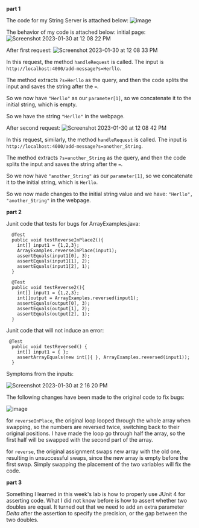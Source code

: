 **part 1**

The code for my String Server is attached below:
![image](https://user-images.githubusercontent.com/104349171/215583897-14360aac-581b-4eee-9655-8c08337d9d16.png)

The behavior of my code is attached below:
initial page:
![Screenshot 2023-01-30 at 12 08 22 PM](https://user-images.githubusercontent.com/104349171/215584341-2d7c6450-b98e-471c-98bb-72d6f04e6944.jpg)

After first request:
![Screenshot 2023-01-30 at 12 08 33 PM](https://user-images.githubusercontent.com/104349171/215584443-b15902da-182e-45cd-aaa5-ecd8aed6ea5c.jpg)

In this request, the method `handleRequest` is called. The input is `http://localhost:4000/add-message?s=Herllo`.

The method extracts `?s=Herllo` as the query, and then the code splits the input and saves the string after the `=`.

So we now have `"Herllo"` as our `parameter[1]`, so we concatenate it to the initial string, which is empty. 

So we have the string `"Herllo"` in the webpage. 


After second request:
![Screenshot 2023-01-30 at 12 08 42 PM](https://user-images.githubusercontent.com/104349171/215584587-a2dd35f2-755b-4e68-820e-5d0c439ac43b.jpg)

In this request, similarly, the method `handleRequest` is called. The input is `http://localhost:4000/add-message?s=another_String`.

The method extracts `?s=another_String` as the query, and then the code splits the input and saves the string after the `=`.

So we now have `"another_String"` as our `parameter[1]`, so we concatenate it to the initial string, which is `Herllo`.

So we now made changes to the initial string value and we have:
`"Herllo",
"another_String"` in the webpage.


**part 2**

Junit code that tests for bugs for ArrayExamples.java:

```
  @Test
  public void testReverseInPlace2(){
    int[] input1 = {1,2,3};
    ArrayExamples.reverseInPlace(input1);
    assertEquals(input1[0], 3);
    assertEquals(input1[1], 2);
    assertEquals(input1[2], 1);
  }
```
```
  @Test
  public void testReverse2(){
    int[] input1 = {1,2,3};
    int[]output = ArrayExamples.reversed(input1);
    assertEquals(output[0], 3);
    assertEquals(output[1], 2);
    assertEquals(output[2], 1);
  }
```

Junit code that will not induce an error:

```
 @Test
  public void testReversed() {
    int[] input1 = { };
    assertArrayEquals(new int[]{ }, ArrayExamples.reversed(input1));
  }
```

Symptoms from the inputs:

![Screenshot 2023-01-30 at 2 16 20 PM](https://user-images.githubusercontent.com/104349171/215608162-4e438ccd-fb23-424d-9329-39f57e3e26f5.jpg)



The following changes have been made to the original code to fix bugs:

![image](https://user-images.githubusercontent.com/104349171/215607788-bc53c80e-e49c-4376-a756-dd4b05c4c9cf.png)

for `reverseInPlace`, the original loop looped through the whole array when swapping, so the numbers are reversed twice, switching back to their original positions. I have made the loop go through half the array, so the first half will be swapped with the second part of the array.

for `reverse`, the original assignment swaps new array with the old one, resulting in unsuccessful swaps, since the new array is empty before the first swap. Simply swapping the placement of the two variables will fix the code. 

**part 3**

Something I learned in this week's lab is how to properly use JUnit 4 for asserting code. What I did not know before is how to assert whether two doubles are equal. It turned out that 
we need to add an extra parameter *Delta* after the assertion to specify the precision, or the gap between the two doubles.

